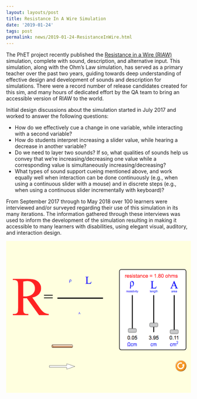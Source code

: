 ```yaml
---
layout: layouts/post
title: Resistance In A Wire Simulation
date: '2019-01-24'
tags: post
permalink: news/2019-01-24-ResistanceInWire.html
---
```

<p>
The PhET project recently published the
<a href="https://phet.colorado.edu/en/simulation/resistance-in-a-wire">Resistance in a Wire (RIAW)</a>
simulation, complete with sound, description, and alternative input. This simulation, along with the
Ohm’s Law simulation, has served as a primary teacher over the past two years, guiding towards
deep understanding of effective design and development of sounds and description for simulations.
There were a record number of release candidates created for this sim, and many hours of dedicated
effort by the QA team to bring an accessible version of RIAW to the world.
</p>
<p>
Initial design discussions about the simulation started in July 2017 and worked to answer the following questions:
<ul>
<li>How do we effectively cue a change in one variable, while interacting with a second variable?</li>
<li>How do students interpret increasing a slider value, while hearing a decrease in another variable?</li>
<li>Do we need to layer two sounds? If so, what qualities of sounds help us convey that we’re
increasing/decreasing one value while a corresponding value is simultaneously increasing/decreasing?</li>
<li>What types of sound support cueing mentioned above, and work equally well when interaction can be done
continuously (e.g., when using a continuous slider with a mouse) and in discrete steps (e.g., when using
a continuous slider incrementally with keyboard)?</li>
</ul>
</p>
<p>
From September 2017 through to May 2018 over 100 learners were interviewed and/or surveyed regarding their use
of this simulation in its many iterations. The information gathered through these interviews was used to inform
the development of the simulation resulting in making it accessible to many learners with disabilities, using
elegant visual, auditory, and interaction design.
</p>
<img src="images/RIAW.png" alt="Resistance in a Wire Simulation"></a>
